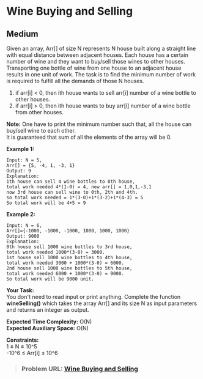 # **Wine Buying and Selling**

## **Medium**

Given an array, Arr\[\] of size N represents N house built along a straight line with equal distance between adjacent houses. Each house has a certain number of wine and they want to buy/sell those wines to other houses. Transporting one bottle of wine from one house to an adjacent house results in one unit of work. The task is to find the minimum number of work is required to fulfill all the demands of those N houses.

1. if arr\[i\] &lt; 0, then ith house wants to sell arr\[i\] number of a wine bottle to other houses.
2. if arr\[i\] &gt; 0, then ith house wants to buy arr\[i\] number of a wine bottle from other houses.

**Note:** One have to print the minimum number such that, all the house can buy/sell wine to each other.  
It is guaranteed that sum of all the elements of the array will be 0.

**Example 1:**

```
Input: N = 5,
Arr[] = {5, -4, 1, -3, 1}
Output: 9
Explanation:
1th house can sell 4 wine bottles to 0th house,
total work needed 4*(1-0) = 4, new arr[] = 1,0,1,-3,1
now 3rd house can sell wine to 0th, 2th and 4th.
so total work needed = 1*(3-0)+1*(3-2)+1*(4-3) = 5
So total work will be 4+5 = 9
```

**Example 2:**

```
Input: N = 6,
Arr[]={-1000, -1000, -1000, 1000, 1000, 1000}
Output: 9000
Explanation:
0th house sell 1000 wine bottles to 3rd house,
total work needed 1000*(3-0) = 3000.
1st house sell 1000 wine bottles to 4th house,
total work needed 3000 + 1000*(3-0) = 6000.
2nd house sell 1000 wine bottles to 5th house,
total work needed 6000 + 1000*(3-0) = 9000.
So total work will be 9000 unit.
```

**Your Task:**  
You don't need to read input or print anything. Complete the function **wineSelling()** which takes the array Arr\[\] and its size N as input parameters and returns an integer as output.

**Expected Time Complexity:** O(N)  
**Expected Auxiliary Space:** O(N)

**Constraints:**  
1 ≤ N ≤ 10^5  
-10^6 ≤ Arr\[i\] ≤ 10^6

> ### **Problem URL: [Wine Buying and Selling](https://practice.geeksforgeeks.org/problems/wine-buying-and-selling/1)**

